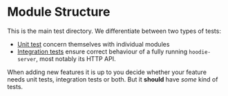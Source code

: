 # Module Structure

This is the main test directory. We differentiate between two types of tests:

- [Unit test](unit) concern themselves with individual modules
- [Integration tests](integration) ensure correct behaviour of a fully running `hoodie-server`, most notably its HTTP API.

When adding new features it is up to you decide whether your feature needs unit tests, integration tests or both. But it **should** have *some* kind of tests.
